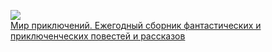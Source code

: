 ![](/books/adventure/Евгений%20Велтистов/Мир%20приключений.%20Ежегодный%20сборник%20фантастических%20и%20приключенческих%20повестей%20и%20рассказов.jpg)  
[Мир приключений. Ежегодный сборник фантастических и приключенческих повестей и рассказов](/books/adventure/Евгений%20Велтистов/Мир%20приключений.%20Ежегодный%20сборник%20фантастических%20и%20приключенческих%20повестей%20и%20рассказов)
